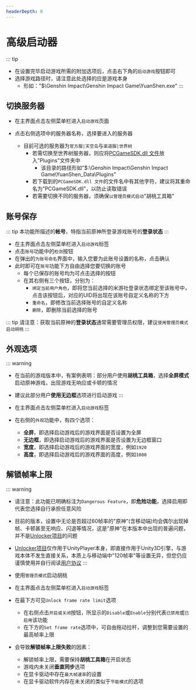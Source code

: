 ```yaml
---
headerDepth: 0
---
```


# 高级启动器

::: tip
- 在设置完毕启动游戏所需的附加选项后，点击右下角的`启动游戏`按钮即可
- 选择游戏路径时，请注意此处选择的应是游戏本身
    - 形如："$\Genshin Impact\Genshin Impact Game\YuanShen.exe"
:::

## 切换服务器

- 在主界面点击左侧菜单栏进入`启动游戏`页面

- 点击右侧选项中的服务器名称，选择要进入的服务器

    - 目前可选的服务器为`官方服|天空岛`与`渠道服|世界树`
        - 若需切换至世界树服务器，则应将[PCGameSDK.dll 文件](https://cloud.06dn.com/api/v3/file/source/179514/PCGameSDK.dll?sign=dbF4NoPqrSemUlbugtU71iYk1IZaW7JHQK9TbHMBTNg%3D%3A0)放入"Plugins"文件夹中
            - 该目录的路径形如"$:\Genshin Impact\Genshin Impact Game\YuanShen_Data\Plugins"
        - 若下载到的`PCGameSDK.dll 文件`的文件名中有其他字符，建议将其重命名为"PCGameSDK.dll"，以防止读取错误
        - 若需要切换不同的服务器，须确保`以管理员模式启动`"胡桃工具箱"

## 账号保存
::: tip
本功能所描述的**帐号**，特指当前原神所登录游戏账号的**登录状态**
:::

- 在主界面点击左侧菜单栏进入`启动游戏`标签
- 点击`账号`功能中的`检测`按钮
- 在弹出的`为账号命名`界面中，输入您要为此账号设置的名称，点击确认
- 此时即可在`账号`功能下方自由选择您要切换的账号
    - 每个已保存的账号均为可点击选择的按钮
    - 在其右侧有三个按钮，分别为：
        - `绑定当前用户角色`，即将您当前选择的米游社登录状态绑定至该账号中，点击该按钮后，对应的UID将出现在该账号自定义名称的下方
        - `重命名`，即修改当前选择账号的自定义名称
        - `删除`，即删除当前选择的账号

::: tip
请注意：获取当前原神的**登录状态**通常需要管理员权限，建议`使用管理员模式启动胡桃`
:::

## 外观选项  
     
::: warning
- 在当前的游戏版本中，有案例表明：部分用户使用**胡桃工具箱**，选择**全屏模式**启动原神游戏，出现游戏无响应或卡顿的情况
- 建议此部分用户**使用无边框**选项进行启动游戏
:::  
   
- 在主界面点击左侧菜单栏进入`启动游戏`标签
- 在右侧的`外观`功能中，有四个选项：
    - **全屏**，即选择启动游戏后的游戏界面是否设置为全屏
    - **无边框**，即选择启动游戏后的游戏界面是否设置为无边框窗口
    - **宽度**，即选择启动游戏后的游戏界面的宽度，例如`1920`
    - **高度**，即选择启动游戏后的游戏界面的高度，例如`1080`
    
## 解锁帧率上限

::: warning
- 请注意：此功能已明确标注为`Dangerous Feature`，即**危险功能**，选择启用即代表您选择自行承担任意风险  
          
- 目前的版本，设置中无论是否超过60帧率的"原神"(含移动端)均会偶尔出现掉帧、卡顿甚至无响应、闪退等情况，这是"原神"在本版本中出现的普遍问题，并不是[Unlocker项目](https://github.com/DGP-Studio/Unlocker)的问题  
             
- [Unlocker项目](https://github.com/DGP-Studio/Unlocker)仅作用于UnityPlayer本身，即直接作用于Unity3D引擎，与游戏本体不发生直接关系，本质上与移动端中"120帧率"等设置无异，但您仍应谨慎使用并自行阅读[用户协议](https://docs.qq.com/doc/p/223a4e1f7241891e1208476a11927397549e9ea8)
:::  
          
- 使用`管理员模式`启动胡桃
- 在主界面点击左侧菜单栏进入`启动游戏`标签
- 在最下方可见`Unlock frame rate limit`选项
    - 在右侧点击`开启或关闭`按钮，所显示的`Disable`或`Enable`分别代表`已禁用`或`已启用`该功能
    - 在下方的`Set frame rate`选项中，可自由拖动拉杆，调整到您需要设置的最高帧率上限  
             
- 会导致**解锁帧率上限失败**的因素：
    - 解锁帧率上限，需要保持**胡桃工具箱**在开启状态
    - 游戏内未关闭**垂直同步**选项
    - 在显卡驱动中存在`最大帧速率`的设置
    - 在显卡驱动软件内存在未关闭的类似于`节能模式`的选项  
                   

